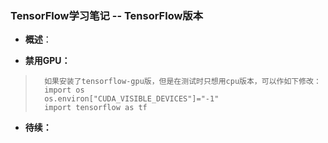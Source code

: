 ### TensorFlow学习笔记 -- TensorFlow版本
- **概述**：
>
>
>
>
>
>
>
>

- **禁用GPU：**
>       如果安装了tensorflow-gpu版，但是在测试时只想用cpu版本，可以作如下修改：
>       import os
>       os.environ["CUDA_VISIBLE_DEVICES"]="-1"
>       import tensorflow as tf
>
>
>
>
>
>
>
>

- **待续：**
>
>
>
>
>
>
>
>
>
>
>
>
>
>
>
>
>
>
